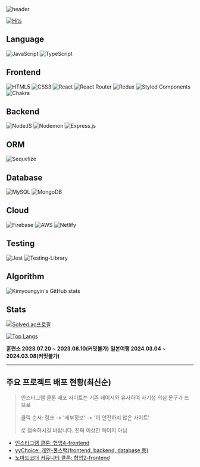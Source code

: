 ![header](https://capsule-render.vercel.app/api?type=Waving&color=timeAuto&height=300&section=header&text=KIMYOUNGYIN'S%20GITHUB&fontSize=60)

[![Hits](https://hits.seeyoufarm.com/api/count/incr/badge.svg?url=https%3A%2F%2Fgithub.com%2Fkimyoungyin%2Fhit-counter&count_bg=%238E02F7&title_bg=%23555555&icon=github.svg&icon_color=%23E7E7E7&title=hits&edge_flat=false)](https://hits.seeyoufarm.com)

## Language
![JavaScript](https://img.shields.io/badge/javascript-%23323330.svg?style=for-the-badge&logo=javascript&logoColor=%23F7DF1E)
![TypeScript](https://img.shields.io/badge/typescript-%23007ACC.svg?style=for-the-badge&logo=typescript&logoColor=white)

## Frontend
![HTML5](https://img.shields.io/badge/html5-%23E34F26.svg?style=for-the-badge&logo=html5&logoColor=white)
![CSS3](https://img.shields.io/badge/css3-%231572B6.svg?style=for-the-badge&logo=css3&logoColor=white)
![React](https://img.shields.io/badge/react-%2320232a.svg?style=for-the-badge&logo=react&logoColor=%2361DAFB)
![React Router](https://img.shields.io/badge/React_Router-CA4245?style=for-the-badge&logo=react-router&logoColor=white)
![Redux](https://img.shields.io/badge/redux-%23593d88.svg?style=for-the-badge&logo=redux&logoColor=white)
![Styled Components](https://img.shields.io/badge/styled--components-DB7093?style=for-the-badge&logo=styled-components&logoColor=white)
![Chakra](https://img.shields.io/badge/chakra-%234ED1C5.svg?style=for-the-badge&logo=chakraui&logoColor=white)

## Backend
![NodeJS](https://img.shields.io/badge/node.js-6DA55F?style=for-the-badge&logo=node.js&logoColor=white)
![Nodemon](https://img.shields.io/badge/NODEMON-%23323330.svg?style=for-the-badge&logo=nodemon&logoColor=%BBDEAD)
![Express.js](https://img.shields.io/badge/express.js-%23404d59.svg?style=for-the-badge&logo=express&logoColor=%2361DAFB)

## ORM
![Sequelize](https://img.shields.io/badge/Sequelize-52B0E7?style=for-the-badge&logo=Sequelize&logoColor=white)


## Database
![MySQL](https://img.shields.io/badge/mysql-%2300f.svg?style=for-the-badge&logo=mysql&logoColor=white)
![MongoDB](https://img.shields.io/badge/MongoDB-%234ea94b.svg?style=for-the-badge&logo=mongodb&logoColor=white)


## Cloud
![Firebase](https://img.shields.io/badge/firebase-%23039BE5.svg?style=for-the-badge&logo=firebase)
![AWS](https://img.shields.io/badge/AWS-%23FF9900.svg?style=for-the-badge&logo=amazon-aws&logoColor=white)
![Netlify](https://img.shields.io/badge/netlify-%23000000.svg?style=for-the-badge&logo=netlify&logoColor=#00C7B7)

## Testing
![Jest](https://img.shields.io/badge/-jest-%23C21325?style=for-the-badge&logo=jest&logoColor=white)
![Testing-Library](https://img.shields.io/badge/-TestingLibrary-%23E33332?style=for-the-badge&logo=testing-library&logoColor=white)


## Algorithm
![Kimyoungyin's GitHub stats](https://github-readme-stats.vercel.app/api?username=kimyoungyin&show_icons=true&theme=react)

## Stats
[![Solved.ac프로필](http://mazassumnida.wtf/api/generate_badge?boj=mafa1234)](https://solved.ac/mafa1234)

[![Top Langs](https://github-readme-stats.vercel.app/api/top-langs/?username=kimyoungyin&layout=compact)](https://github.com/anuraghazra/github-readme-stats)

<strong>훈련소 2023.07.20 ~ 2023.08.10(커밋불가)</strong>
<strong>일본여행 2024.03.04 ~ 2024.03.08(커밋불가)</strong>
***

## 주요 프로젝트 배포 현황(최신순)
> 인스타그램 클론 배포 사이트는 기존 페이지와 유사하여 사기성 의심 문구가 뜨므로
> 
>  클릭 순서: 링크 -> '세부정보' -> '이 안전하지 않은 사이트'
>
> 로 접속하시길 바랍니다. 진짜 이상한 페이지 아님 
- [인스타그램 클론: 협업4-frontend](ec2-52-79-71-191.ap-northeast-2.compute.amazonaws.com)
- [yyChoice: 개인-풀스택(frontend, backend, database 등)](https://yychoice.netlify.app/)
- [노마드코더 커뮤니티 클론: 협업2-frontend](https://nomad-coders-community-clone.netlify.app/)

